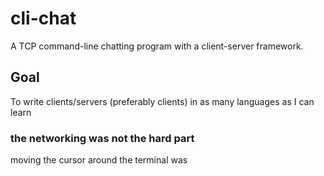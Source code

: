 # cli-chat
A TCP command-line chatting program with a client-server framework.

## Goal
To write clients/servers (preferably clients) in as many languages as I can learn

### the networking was not the hard part
moving the cursor around the terminal was
